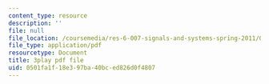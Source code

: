 ```yaml
---
content_type: resource
description: ''
file: null
file_location: /coursemedia/res-6-007-signals-and-systems-spring-2011/0501fa1f18e397ba40bced826d0f4807_WV4JlBOQro.pdf
file_type: application/pdf
resourcetype: Document
title: 3play pdf file
uid: 0501fa1f-18e3-97ba-40bc-ed826d0f4807
---
```


